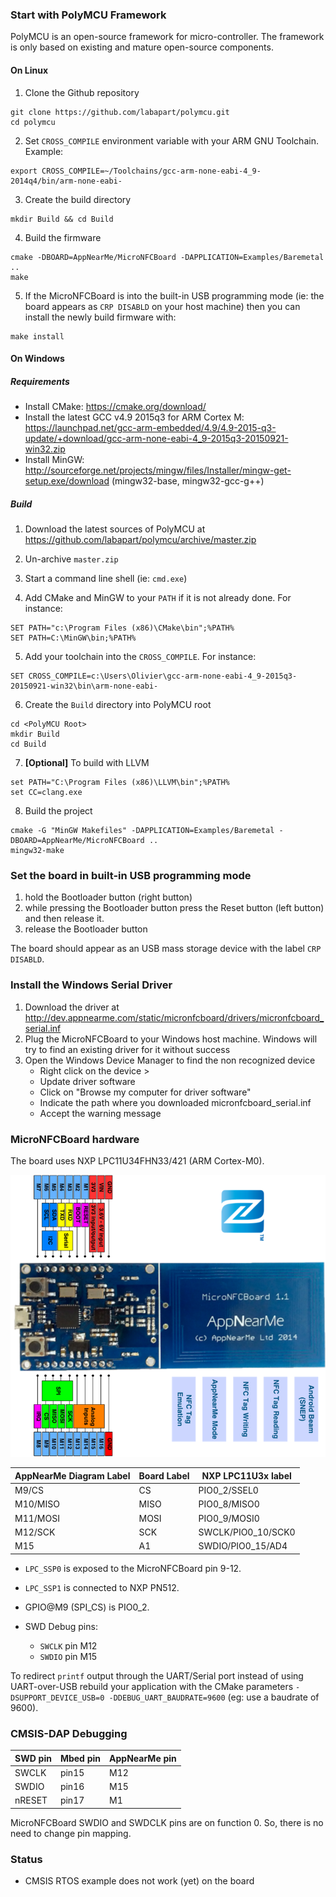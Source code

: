 ### Start with PolyMCU Framework

PolyMCU is an open-source framework for micro-controller. The framework is only based on existing and mature open-source components.

#### On Linux

1. Clone the Github repository
```
git clone https://github.com/labapart/polymcu.git
cd polymcu
```

2. Set `CROSS_COMPILE` environment variable with your ARM GNU Toolchain. Example:
```
export CROSS_COMPILE=~/Toolchains/gcc-arm-none-eabi-4_9-2014q4/bin/arm-none-eabi-
```

3. Create the build directory
```
mkdir Build && cd Build
```

4. Build the firmware
```
cmake -DBOARD=AppNearMe/MicroNFCBoard -DAPPLICATION=Examples/Baremetal ..
make
```

5. If the MicroNFCBoard is into the built-in USB programming mode (ie: the board appears as `CRP DISABLD` on your host machine) then you can install the newly build firmware with:
```
make install
```

#### On Windows

##### Requirements
- Install CMake: https://cmake.org/download/ 
- Install the latest GCC v4.9 2015q3 for ARM Cortex M: https://launchpad.net/gcc-arm-embedded/4.9/4.9-2015-q3-update/+download/gcc-arm-none-eabi-4_9-2015q3-20150921-win32.zip 
- Install MinGW: http://sourceforge.net/projects/mingw/files/Installer/mingw-get-setup.exe/download (mingw32-base, mingw32-gcc-g++)

##### Build

1. Download the latest sources of PolyMCU at https://github.com/labapart/polymcu/archive/master.zip

2. Un-archive `master.zip`

3. Start a command line shell (ie: `cmd.exe`)

4. Add CMake and MinGW to your `PATH` if it is not already done. For instance:
```
SET PATH="c:\Program Files (x86)\CMake\bin";%PATH%
SET PATH=C:\MinGW\bin;%PATH%
```

5. Add your toolchain into the `CROSS_COMPILE`. For instance:
```
SET CROSS_COMPILE=c:\Users\Olivier\gcc-arm-none-eabi-4_9-2015q3-20150921-win32\bin\arm-none-eabi-
```

6. Create the `Build` directory into PolyMCU root
```
cd <PolyMCU Root>
mkdir Build
cd Build
```

7. **[Optional]** To build with LLVM
```
set PATH="C:\Program Files (x86)\LLVM\bin";%PATH%
set CC=clang.exe
```

8. Build the project
```
cmake -G "MinGW Makefiles" -DAPPLICATION=Examples/Baremetal -DBOARD=AppNearMe/MicroNFCBoard ..
mingw32-make
```

### Set the board in built-in USB programming mode

1. hold the Bootloader button (right button)
2. while pressing the Bootloader button press the Reset button (left button) and then release it.
3. release the Bootloader button

The board should appear as an USB mass storage device with the label `CRP DISABLD`.

### Install the Windows Serial Driver

1. Download the driver at http://dev.appnearme.com/static/micronfcboard/drivers/micronfcboard_serial.inf
2. Plug the MicroNFCBoard to your Windows host machine. 
   Windows will try to find an existing driver for it without success
3. Open the Windows Device Manager to find the non recognized device
    - Right click on the device >
    - Update driver software
    - Click on "Browse my computer for driver software"
    - Indicate the path where you downloaded micronfcboard_serial.inf
    - Accept the warning message

### MicroNFCBoard hardware

The board uses NXP LPC11U34FHN33/421 (ARM Cortex-M0).

![MicroNFCBoard pins](MicroNFCBoard/micronfcboard-pins.png)

| AppNearMe Diagram Label  | Board Label  | NXP LPC11U3x label              |
|--------------------------|--------------|---------------------------------|
| M9/CS                    | CS           | PIO0_2/SSEL0                    |
| M10/MISO                 | MISO         | PIO0_8/MISO0                    |
| M11/MOSI                 | MOSI         | PIO0_9/MOSI0                    |
| M12/SCK                  | SCK          | SWCLK/PIO0_10/SCK0              |
| M15                      | A1           | SWDIO/PIO0_15/AD4               |

* `LPC_SSP0` is exposed to the MicroNFCBoard pin 9-12.
* `LPC_SSP1` is connected to NXP PN512.
* GPIO@M9 (SPI_CS) is PIO0_2.

* SWD Debug pins:

    * `SWCLK` pin M12
    * `SWDIO` pin M15

To redirect `printf` output through the UART/Serial port instead of using UART-over-USB rebuild your application with the CMake parameters `-DSUPPORT_DEVICE_USB=0 -DDEBUG_UART_BAUDRATE=9600` (eg: use a baudrate of 9600).

### CMSIS-DAP Debugging

| SWD pin     | Mbed pin     | AppNearMe pin   |
|-------------|--------------|-----------------|
| SWCLK       | pin15        | M12             |
| SWDIO       | pin16        | M15             |
| nRESET      | pin17        | M1              |

MicroNFCBoard SWDIO and SWDCLK pins are on function 0. So, there is no need to change pin mapping.

### Status

- CMSIS RTOS example does not work (yet) on the board

